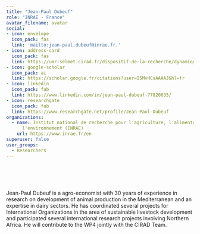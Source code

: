 ```yaml
---
title: "Jean-Paul Dubeuf"
role: "INRAE - France"
avatar_filename: avatar
social:
- icon: envelope
  icon_pack: fas
  link: 'mailto:jean-paul.dubeuf@inrae.fr.'
- icon: address-card
  icon_pack: fas
  link: https://umr-selmet.cirad.fr/dispositif-de-la-recherche/dynamiques-des-elevages-et-des-filieres/les-agents/imad-shaqura
- icon: google-scholar
  icon_pack: ai
  link: https://scholar.google.fr/citations?user=I5MvHCsAAAAJ&hl=fr
- icon: linkedin
  icon_pack: fab
  link: https://www.linkedin.com/in/jean-paul-dubeuf-77820635/
- icon: researchgate
  icon_pack: fab
  link: https://www.researchgate.net/profile/Jean-Paul-Dubeuf
organizations:
  - name: Institut national de recherche pour l'agriculture, l'alimentation et
      l'environnement (INRAE)
    url: https://www.inrae.fr/en
superuser: false
user_groups:
  - Researchers
---
```

<br />
<br />
<br />
<br />
Jean-Paul Dubeuf is a agro-economist with 30 years of experience in research on development of animal production in the Mediterranean and an expertise in dairy sectors. He has coordinated several projects for International Organizations in the area of sustainable livestock development and participated several international research projects involving Northern Africa. He will contribute to the WP4 jointly with the CIRAD Team.
